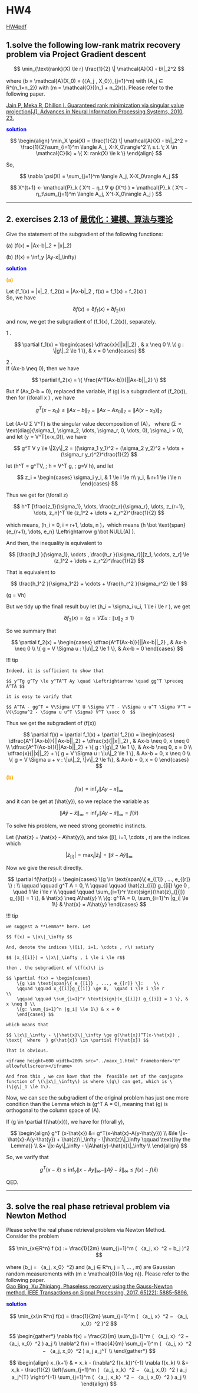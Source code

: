 # HW4

[HW4pdf](../HWpdf/Li%20-%20Homework%205%20of%20Optimization-2024”.pdf)


## 1.solve the following low-rank matrix recovery problem via Project Gradient descent

$$ \min_{\text{rank}(X) \le r} \frac{1}{2} \| \mathcal{A}(X) - b\|_2^2 $$

where \(b = \mathcal{A}(X_0) = (〈A_j , X_0〉)_{j=1}^m\) with \(A_j ∈ R^{n_1×n_2}\) with \(m = \mathcal{O}((n_1 + n_2)r)\). Please refer to the following paper.

[Jain P, Meka R, Dhillon I. Guaranteed rank minimization via singular value projection[J]. Advances in Neural Information Processing Systems, 2010, 23.](https://arxiv.org/abs/0909.5457)


<font color=Blue> **solution** </font>

$$ \begin{align} 
\min_X \psi(X) = \frac{1}{2} \| \mathcal{A}(X) - b\|_2^2 = \frac{1}{2}\sum_{i=1}^m \langle A_j, X-X_0\rangle^2 \\
s.t. \;  X \in \mathcal{C}(k) = \{ X: rank(X) \le k \}
\end{align} $$

So, 

$$ \nabla \psi(X) = \sum_{j=1}^m \langle A_j, X-X_0\rangle A_j  $$


$$ X^{t+1} ← \mathcal{P}_k ( X^t − η_t ∇ ψ (X^t) ) = \mathcal{P}_k ( X^t − η_t\sum_{j=1}^m \langle A_j, X^t-X_0\rangle A_j ) $$


----


## 2. exercises 2.13 of [最优化：建模、算法与理论][Wen]


Give the statement of the subgradient of the following functions:

(a) \(f(x) = \|Ax-b\|_2 + \|x\|_2\)

(b) \(f(x) = \inf_y \|Ay-x\|_\infty\)


<font color=Blue> **solution** </font>

<font color=Orange> **(a)** </font>

Let \(f_1(x) = \|x\|_2,  f_2(x) = \|Ax-b\|_2 , f(x) = f_1(x) + f_2(x) \)        
So, we have

$$ \partial f(x) = \partial f_1(x) + \partial f_2(x) $$

and now, we get the subgradient of \(f_1(x), f_2(x)\), separately.

1 .  

$$ \partial f_1(x) = \begin{cases}
    \dfrac{x}{||x||_2} , & x \neq 0 \\
    \{ g : \|g\|_2 \le 1 \}, & x = 0
\end{cases} $$

2 .  
If \(Ax-b \neq 0\), then we have

$$ \partial f_2(x) = \{ \frac{A^T(Ax-b)}{||Ax-b||_2} \} $$

But if \(Ax_0-b = 0\), replaced the variable, if \(g\) is a subgradient of \(f_2(x)\), then for \(\forall x \) , we have

$$ g^T(x-x_0) \le \|Ax - b\|_2 = \|Ax - Ax_0\|_2 = \| A(x-x_0) \|_2 $$

Let \(A=U Σ V^T\) is the singular value decomposition of \(A\)， where \(Σ = \text{diag}(\sigma_1, \sigma_2, \dots, \sigma_r, 0, \dots, 0), \sigma_i > 0\), and let \(y = V^T(x-x_0)\), we have

$$ g^T V y \le \|Σy\|_2 = ((\sigma_1 y_1)^2 + (\sigma_2 y_2)^2 + \dots + (\sigma_r y_r)^2)^\frac{1}{2} $$

let \(h^T = g^TV, \; h = V^T g, \; g=V h\), and let

$$ z_i = \begin{cases}
    \sigma_i y_i,  & 1 \le i \le r\\ 
    y_i,  & r+1 \le i \le n
\end{cases}  $$

Thus we get for \(\forall z\)

$$ h^T [\frac{z_1}{\sigma_1}, \dots, \frac{z_r}{\sigma_r}, \dots, z_{r+1}, \dots, z_n]^T \le (z_1^2 + \dots + z_r^2)^\frac{1}{2} $$

which means, \(h_i = 0, i = r+1, \dots, n \)，which means \(h \bot \text{span}\{e_{r+1}, \dots, e_n\} \Leftrightarrow  g \bot NULL(A) \).

And then, the inequality is equivalent to 

$$ [\frac{h_1 }{\sigma_1}, \cdots , \frac{h_r }{\sigma_r}][z_1, \cdots, z_r] \le (z_1^2 + \dots + z_r^2)^\frac{1}{2} $$

That is equivalent to

$$ \frac{h_1^2 }{\sigma_1^2} + \cdots + \frac{h_r^2 }{\sigma_r^2} \le 1 $$

\(g = Vh\)

But we tidy up the finall result buy let \(h_i = \sigma_i u_i, 1 \le i \le r \), we get

$$ \partial f_2(x) = \{ g = V \Sigma u : \|u\|_2 \le 1 \} $$

So we summary that

$$ \partial f_2(x) = \begin{cases}
    \dfrac{A^T(Ax-b)}{||Ax-b||_2} , & Ax-b \neq 0 \\
    \{ g = V \Sigma u : \|u\|_2 \le 1 \}, & Ax-b = 0
\end{cases} $$

!!! tip

    Indeed, it is sufficient to show that 

    $$ y^Tg g^Ty \le y^TA^T Ay \quad \Leftrightarrow \quad gg^T \preceq A^TA $$

    it is easy to varify that

    $$ A^TA - gg^T = V\Sigma U^T U \Sigma V^T - V\Sigma u u^T \Sigma V^T = V(\Sigma^2 - \Sigma u u^T \Sigma) V^T \succ 0  $$


Thus we get the subgradient of \(f(x)\)

$$ \partial f(x) = \partial f_1(x) + \partial f_2(x) = \begin{cases}
    \dfrac{A^T(Ax-b)}{||Ax-b||_2} + \dfrac{x}{||x||_2} , & Ax-b \neq 0, x \neq 0 \\
    \dfrac{A^T(Ax-b)}{||Ax-b||_2} + \{ g : \|g\|_2 \le 1 \}, & Ax-b \neq 0, x = 0 \\
    \dfrac{x}{||x||_2} + \{ g = V \Sigma u : \|u\|_2 \le 1 \}, & Ax-b = 0, x \neq 0 \\
    \{ g = V \Sigma u + v : \|u\|_2, \|v\|_2 \le 1\}, & Ax-b = 0, x = 0
\end{cases} $$




<font color=Orange> **(b)** </font>

$$ f(x) = \inf_y \|Ay-x\|_\infty $$ 

and it can be get at \(\hat{y}\), so we replace the variable as

$$ \|A\hat{y}-\hat{x}\|_\infty = \inf_y \|Ay-\hat{x}\|_\infty = f(\hat{x}) $$

To solve his problem, we need strong geometric instincts.

Let \(\hat{z} = \hat{x} -  A\hat{y}\), and take \([i], i=1, \cdots , r\) are the indices which

$$ |\hat{z}_{[i]}| = \max_{i} |\hat{z}_i| = \|\hat{x}-A\hat{y}\|_\infty $$

Now we give the result directly.

$$ \partial f(\hat{x}) = \begin{cases}
    \{g \in \text{span}\{ e_{[1]} , ..., e_{[r]} \} : \\
    \qquad \qquad g^T A = 0, \\
    \qquad \qquad \hat{z}_{[i]} g_{[i]} \ge 0 ,  \quad   1 \le i \le r    \\
    \qquad \qquad \sum_{i=1}^r \text{sign}(\hat{z}_{[i]}) g_{[i]} = 1 \},  
    & \hat{x} \neq A\hat{y} \\
    \{g: g^TA = 0, \sum_{i=1}^n |g_i| \le 1\}      & \hat{x} = A\hat{y}  
\end{cases} $$

!!! tip

    we suggest a **Lemma** here. Let 

    $$ f(x) = \|x\|_\infty $$

    And, denote the indices \([i], i=1, \cdots , r\) satisfy 

    $$ |x_{[i]}| = \|x\|_\infty , 1 \le i \le r$$

    then , the subgradient of \(f(x)\) is

    $$ \partial f(x) = \begin{cases} 
        \{g \in \text{span}\{ e_{[1]} , ..., e_{[r]} \}:    \\
        \qquad \qquad x_{[i]}g_{[i]} \ge 0,  \quad 1 \le i \le r              \\
        \qquad \qquad \sum_{i=1}^r \text{sign}(x_{[i]}) g_{[i]} = 1 \}, & x \neq 0 \\
        \{g: \sum_{i=1}^n |g_i| \le 1\} & x = 0
        \end{cases} $$

    which means that

    $$ \|x\|_\infty - \|\hat{x}\|_\infty \ge g(\hat{x})^T(x-\hat{x}) , \text{  where  } g(\hat{x}) \in \partial f(\hat{x}) $$

    That is obvious.  

    <iframe height=600 width=200% src="../maxx_1.html" frameborder="0" allowfullscreen></iframe>  

    And from this , we can kown that the  feasible set of the conjugate function of \(\|x\|_\infty\) is where \(g\) can get, which is \(\|g\|_1 \le 1\).


Now, we can see the subgradient of the original problem has just one more condition than the Lemma which is \(g^T A = 0\), meaning that \(g\) is orthogonal to the column space of \(A\).

If \(g \in \partial f(\hat{x})\), we have for \(\forall y\),

$$ \begin{align}
    g^T (x-\hat{x}) &= g^T(x-\hat{x}-A(y-\hat{y}))      \\
    &\le \|x-\hat{x}-A(y-\hat{y}) + \hat{z}\|_\infty  -  \|\hat{z}\|_\infty  \qquad \text{(by the Lemma)}  \\
    &= \|x-Ay\|_\infty - \|A\hat{y}-\hat{x}\|_\infty    \\
\end{align} $$

So, we varify that

$$ g^T (x-\hat{x}) \le \inf_y \|x-Ay\|_\infty - \|A\hat{y}-\hat{x}\|_\infty \le f(x) - f(\hat{x}) $$

QED.




----



## 3. solve the real phase retrieval problem via Newton Method

Please solve the real phase retrieval problem via Newton Method.            
Consider the problem


$$ \min_{x∈R^n} f (x) := \frac{1}{2m} \sum_{j=1}^m ( 〈a_j, x〉^2 − b_j )^2 $$

where \(b_j = 〈a_j, x_0〉^2\) and \(a_j ∈ R^n, j = 1, ... , m\) are Gaussian random measurements with \(m ≥ \mathcal{O}(n \log n)\). 
Please refer to the following paper.           
[Gao Bing, Xu Zhiqiang. Phaseless recovery using the Gauss-Newton method. IEEE Transactions on Signal Processing, 2017, 65(22): 5885-5896.](https://arxiv.org/abs/1606.08135)


<font color=Blue> **solution** </font>

$$ \min_{x\in R^n} f(x) = \frac{1}{2m} \sum_{j=1}^m ( 〈a_j, x〉^2 − 〈a_j, x_0〉^2 )^2 $$

$$ \begin{gather*}
    \nabla f(x) = \frac{2}{m} \sum_{j=1}^m ( 〈a_j, x〉^2 − 〈a_j, x_0〉^2 ) a_j    \\
    \nabla^2 f(x) = \frac{4}{m} \sum_{j=1}^m ( 〈a_j, x〉^2 − 〈a_j, x_0〉^2 ) a_j a_j^T    \\
\end{gather*} $$

$$ \begin{align}
    x_{k+1} & = x_k - (\nabla^2 f(x_k))^{-1} \nabla f(x_k)          \\
    &= x_k - \frac{1}{2} \left(\sum_{j=1}^m ( 〈a_j, x_k〉^2 − 〈a_j, x_0〉^2 ) a_j a_j^{T} \right)^{-1} 
        \sum_{j=1}^m ( 〈a_j, x_k〉^2 − 〈a_j, x_0〉^2 ) a_j   \\
\end{align}  $$




[Wen]: ../index.md#最优化建模算法与理论